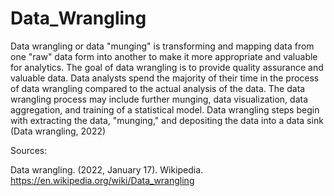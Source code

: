 # Data_Wrangling
Data wrangling or data "munging" is transforming and mapping data from one "raw" data form into another to make it more appropriate and valuable for analytics. The goal of data wrangling is to provide quality assurance and valuable data. Data analysts spend the majority of their time in the process of data wrangling compared to the actual analysis of the data. The data wrangling process may include further munging, data visualization, data aggregation, and training of a statistical model. Data wrangling steps begin with extracting the data, "munging," and depositing the data into a data sink (Data wrangling, 2022)

Sources:

Data wrangling. (2022, January 17). Wikipedia. https://en.wikipedia.org/wiki/Data_wrangling
